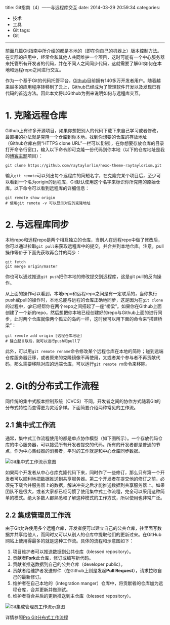 title: Git指南（4）——与远程库交互
date: 2014-03-29 20:59:34
categories:
- 技术
- 工具
- Git
tags:
- Git
---

前面几篇Git指南中所介绍的都是本地的（即在你自己的机器上）版本控制方法。在实际的应用中，经常会和其他人共同维护一个项目，这时可能有一个中心服务器来托管所有开发者的代码，并在不同人之间同步代码，这就需要了解Git如何在本地和远程repo之间进行交互。

作为一个基于Git的代码托管平台，[Github](https://github.com)目前拥有140多万开发者用户。随着越来越多的应用程序转移到了云上，Github已经成为了管理软件开发以及发现已有代码的首选方法。因此本文将以Github为例来说明如何与远程库交互。

<!-- more -->

# 1. 克隆远程仓库

Github上有许多开源项目，如果你想把别人的代码下载下来自己学习或者修改，最直接的办法就是克隆一个仓库到你本地。找到你想要的仓库的存放地址（Github仓库右侧“HTTPS clone URL”一栏可以复制），在你想要存放仓库的目录打开命令行窗口，输入以下命令即可克隆一份代码到你本地（以下的仓库地址是我的[博客主题](https://github.com/raytaylorlin/hexo-theme-raytaylorism)项目）：

    git clone https://github.com/raytaylorlin/hexo-theme-raytaylorism.git

输入`git remote`可以列出每个远程库的简短名字，在克隆完某个项目后，至少可以看到一个名为origin的远程库，Git默认使用这个名字来标识你所克隆的原始仓库。以下命令可以看到远程库的详细信息：

    git remote show origin
    # 使用git remote -v 可以显示对应的克隆地址

# 2. 与远程库同步

本地repo和远程repo是两个相互独立的仓库，当别人在远程repo中做了修改后，你可以通过拉取`git pull`来获取远程库中的提交，并合并到本地仓库。注意，pull操作等价于下面先获取再合并的两步：

    git fetch
    git merge origin/master

你也可以通过推送`git push`把你本地的修改提交到远程库，这是git pull的反向操作。

从上面的操作可以看到，本地repo和远程repo之间是有一定联系的，当你执行push或pull的操作时，本地总能与远程的仓库正确地同步，这是因为在`git clone`的过程中，git已经帮你在两个repo之间搭起了一座“桥梁”。如果你在Github上面创建了一个新的repo，然后想把你本地已经创建好的repo与Github上面的进行同步，此时两个仓库就像两个孤立的岛屿一样，这时候可以用下面的命令来“搭建桥梁”：

    git remote add origin [远程仓库地址]
    # 建立起关联后，就可以进行push和pull了

此外，可以用`git remote rename`命令修改某个远程仓库在本地的简称；碰到远端仓库服务器迁移，或者原来的克隆镜像不再使用，又或者某个参与者不再贡献代码，那么需要移除对应的远端仓库，可以运行`git remote rm`命令来移除。

# 2. Git的分布式工作流程

同传统的集中式版本控制系统（CVCS）不同，开发者之间的协作方式随着Git的分布式特性而变得更为灵活多样。下面简要介绍两种常见的工作流。

## 2.1 集中式工作流

通常，集中式工作流程使用的都是单点协作模型（如下图所示）。一个存放代码仓库的中心服务器，可以接受所有开发者提交的代码。所有的开发者都是普通的节点，作为中心集线器的消费者，平时的工作就是和中心仓库同步数据。

![Git集中式工作流示意图](https://raytaylorlin-blog.oss-cn-shenzhen.aliyuncs.com/image/git/Git%E9%9B%86%E4%B8%AD%E5%BC%8F%E5%B7%A5%E4%BD%9C%E6%B5%81%E7%A4%BA%E6%84%8F%E5%9B%BE.png)

如果两个开发者从中心仓库克隆代码下来，同时作了一些修订，那么只有第一个开发者可以顺利地把数据推送到共享服务器。第二个开发者在提交他的修订之前，必须先下载合并服务器上的数据，解决冲突之后才能推送数据到共享服务器上。如果团队不是很大，或者大家都已经习惯了使用集中式工作流程，完全可以采用这种简单的模式。绝大多数人都熟悉和了解这种模式的工作方式，所以使用也非常广泛。

## 2.2 集成管理员工作流

由于Git允许使用多个远程仓库，开发者便可以建立自己的公共仓库，往里面写数据并共享给他人，而同时又可以从别人的仓库中提取他们的更新过来。在GitHub网站上使用得最多的就是这种工作流。具体的流程和示意图如下：

1. 项目维护者可以推送数据到公共仓库（blessed repository）。
2. 贡献者**Fork**此仓库，修订或编写新代码。
3. 贡献者推送数据到自己的公共仓库（developer public）。
4. 贡献者给维护者发送邮件（在Github上则是发起**Pull Request**），请求拉取自己的最新修订。
5. 维护者在自己本地的（integration manger）仓库中，将贡献者的仓库加为远程仓库，合并更新并做测试。
6. 维护者将合并后的更新推送到主仓库（blessed repository）。

![Git集成管理员工作流示意图](https://raytaylorlin-blog.oss-cn-shenzhen.aliyuncs.com/image/git/Git%E9%9B%86%E6%88%90%E7%AE%A1%E7%90%86%E5%91%98%E5%B7%A5%E4%BD%9C%E6%B5%81%E7%A4%BA%E6%84%8F%E5%9B%BE.png)

详情参照[Pro Git分布式工作流程](http://iissnan.com/progit/html/zh/ch5_1.html)